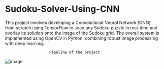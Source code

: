 # Sudoku-Solver-Using-CNN
This project involves developing a Convolutional Neural Network (CNN) from scratch using TensorFlow to scan any Sudoku puzzle in real-time and overlay its solution onto the image of the Sudoku grid. The overall system is implemented using OpenCV in Python, combining robust image processing with deep learning.

						Pipeline of the project 
![image](https://user-images.githubusercontent.com/74729526/176958388-6bd6a2b0-6bc1-47c0-8506-335f4e4764cc.png)
                                                             
